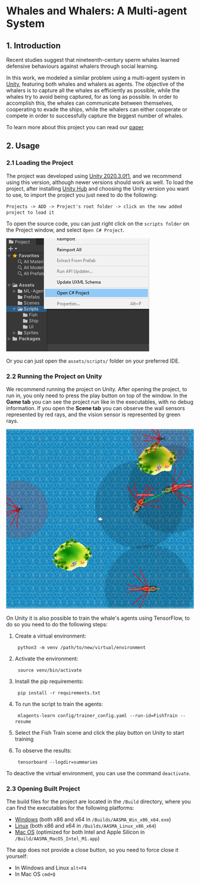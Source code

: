 # Whales and Whalers: A Multi-agent System

## 1. Introduction 
Recent studies suggest that nineteenth-century sperm whales learned defensive behaviours against whalers through social learning. 

In this work, we modeled a similar problem using a multi-agent system in [Unity](https://unity.com/), featuring both whales and whalers as agents. The objective of the whalers is to capture all the whales as efficiently as possible, while the whales try to avoid being captured, for as long as possible. In order to accomplish this, the whales can communicate between themselves, cooperating to evade the ships, while the whalers can either cooperate or compete in order to successfully capture the biggest number of whales.

To learn more about this project you can read our [paper](/Project_Paper.pdf)

## 2. Usage

### 2.1 Loading the Project

The project was developed using [Unity 2020.3.0f1](https://unity3d.com/pt/unity/whats-new/2020.3.0), and we recommend using this version, although newer versions should work as well. To load the project, after installing [Unity Hub](https://unity3d.com/pt/get-unity/download) and choosing the Unity version you want to use, to import the project you just need to do the following:

    Projects -> ADD -> Project's root folder -> click on the new added project to load it

To open the source code, you can just right click on the ```scripts folder``` on the Project window, and select ```Open C# Project```.

![source code](/Demo/open_source_code.png)

Or you can just open the ```assets/scripts/``` folder on your preferred IDE.

### 2.2 Running the Project on Unity

We recommend running the project on Unity. After opening the project, to run in, you only need to press the play button on top of the window. In the **Game tab** you can see the project run like in the executables, with no debug information. If you open the **Scene tab** you can observe the wall sensors represented by red rays, and the vision sensor is represented by green rays.

![scene view](/Demo/scene_view.png)

On Unity it is also possible to train the whale's agents using TensorFlow, to do so you need to do the following steps:

1. Create a virtual environment: 
        
        python3 -m venv /path/to/new/virtual/environment

2. Activate the environment:

        source venv/bin/activate

3. Install the pip requirements:

        pip install -r requirements.txt

4. To run the script to train the agents:

        mlagents-learn config/trainer_config.yaml --run-id=FishTrain --resume 

5. Select the Fish Train scene and click the play button on Unity to start training
6. To observe the results:
        
        tensorboard --logdir=summaries

To deactive the virtual environment, you can use the command ```deactivate```. 

### 2.3 Opening Built Project

The build files for the project are located in the ```/Build``` directory, where you can find the executables for the following platforms:

* [Windows](/Builds/AASMA_Win_x86_x64.exe) (both x86 and x64 in ```/Builds/AASMA_Win_x86_x64.exe```)
* [Linux](/Builds/AASMA_Linux_x86_x64) (both x86 and x64 in ```/Builds/AASMA_Linux_x86_x64```)
* [Mac OS](/Builds/AASMA_MacOS_Intel_M1.app) (optimized for both Intel and Apple Silicon in ```/Build/AASMA_MacOS_Intel_M1.app```)

The app does not provide a close button, so you need to force close it yourself:

* In Windows and Linux ```alt+F4```
* In Mac OS ```cmd+Q```
